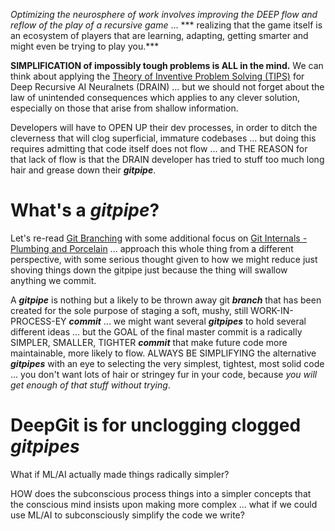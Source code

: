 *Optimizing the neurosphere of work involves improving the DEEP flow and reflow of the play of a recursive game* ... *** realizing that the game itself is an ecosystem of players that are learning, adapting, getting smarter and might even be trying to play you.*** 

**SIMPLIFICATION of impossibly tough problems is ALL in the mind.** We can think about applying the [Theory of Inventive Problem Solving (TIPS)](https://en.wikipedia.org/wiki/TRIZ) for Deep Recursive AI Neuralnets (DRAIN) ... but we should not forget about the law of unintended consequences which applies to any clever solution, especially on those that arise from shallow information.

Developers will have to OPEN UP their dev processes, in order to ditch the cleverness that will clog superficial, immature codebases ... but doing this requires admitting that code itself does not flow ... and THE REASON for that lack of flow is that the DRAIN developer has tried to stuff too much long hair and grease down their ***gitpipe***.

# What's a ***gitpipe***?

Let's re-read [Git Branching](https://git-scm.com/book/en/v2/Git-Branching-Branches-in-a-Nutshell) with some additional focus on [Git Internals - Plumbing and Porcelain](https://git-scm.com/book/en/v2/Git-Internals-Plumbing-and-Porcelain) ... approach this whole thing from a different perspective, with some serious thought given to how we might reduce just shoving things down the gitpipe just because the thing will swallow anything we commit.

A ***gitpipe*** is nothing but a likely to be thrown away git ***branch*** that has been created for the sole purpose of staging a soft, mushy, still WORK-IN-PROCESS-EY ***commit*** ... we might want several ***gitpipes*** to hold several different ideas ... but the GOAL of the final master commit is a radically SIMPLER, SMALLER, TIGHTER ***commit*** that make future code more maintainable, more likely to flow. ALWAYS BE SIMPLIFYING the alternative ***gitpipes*** with an eye to selecting the very simplest, tightest, most solid code ... you don't want lots of hair or stringey fur in your code, because *you will get enough of that stuff without trying*.

# DeepGit is for unclogging clogged ***gitpipes***

What if ML/AI actually made things radically simpler?

HOW does the subconscious process things into a simpler concepts that the conscious mind insists upon making more complex ... what if we could use ML/AI to subconsciously simplify the code we write? 
